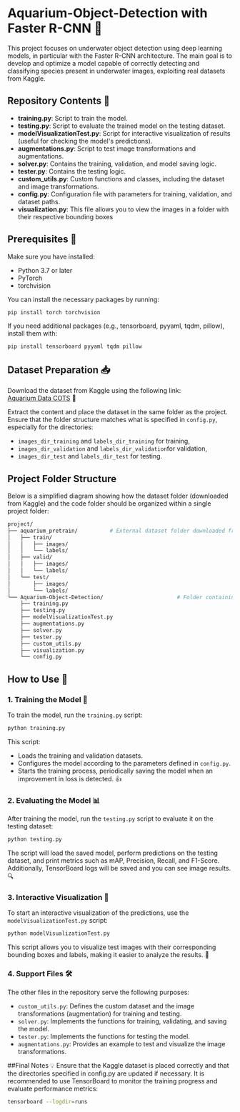 # Aquarium-Object-Detection with Faster R-CNN 🚀
This project focuses on underwater object detection using deep learning models, in particular with the Faster R-CNN architecture. The main goal is to develop and optimize a model capable of correctly detecting and classifying species present in underwater images, exploiting real datasets from Kaggle.

## Repository Contents 📂

- **training.py**: Script to train the model.
- **testing.py**: Script to evaluate the trained model on the testing dataset.
- **modelVisualizationTest.py**: Script for interactive visualization of results (useful for checking the model's predictions).
- **augmentations.py**: Script to test image transformations and augmentations.
- **solver.py**: Contains the training, validation, and model saving logic.
- **tester.py**: Contains the testing logic.
- **custom_utils.py**: Custom functions and classes, including the dataset and image transformations.
- **config.py**: Configuration file with parameters for training, validation, and dataset paths.
- **visualization.py**: This file allows you to view the images in a folder with their respective bounding boxes

## Prerequisites 🔧

Make sure you have installed:

- Python 3.7 or later
- PyTorch
- torchvision

You can install the necessary packages by running:

```bash
pip install torch torchvision
```

If you need additional packages (e.g., tensorboard, pyyaml, tqdm, pillow), install them with:
```bash
pip install tensorboard pyyaml tqdm pillow
```
## Dataset Preparation 📥

Download the dataset from Kaggle using the following link:  
[Aquarium Data COTS](https://www.kaggle.com/datasets/slavkoprytula/aquarium-data-cots/data) 🐠

Extract the content and place the dataset in the same folder as the project. Ensure that the folder structure matches what is specified in `config.py`, especially for the directories:
- `images_dir_training` and `labels_dir_training` for training,
- `images_dir_validation` and `labels_dir_validation`for validation,
- `images_dir_test` and `labels_dir_test` for testing.

## Project Folder Structure
Below is a simplified diagram showing how the dataset folder (downloaded from Kaggle) and the code folder should be organized within a single project folder:
```bash
project/
├── aquarium_pretrain/          # External dataset folder downloaded from Kaggle
│   ├── train/
│   │   ├── images/
│   │   └── labels/
│   ├── valid/
│   │   ├── images/
│   │   └── labels/
│   └── test/
│       ├── images/
│       └── labels/
└── Aquarium-Object-Detection/                       # Folder containing all our code files
    ├── training.py
    ├── testing.py
    ├── modelVisualizationTest.py
    ├── augmentations.py
    ├── solver.py
    ├── tester.py
    ├── custom_utils.py
    ├── visualization.py
    └── config.py
```

## How to Use 📝

### 1. Training the Model 💪

To train the model, run the `training.py` script:

```bash
python training.py
```
This script:
- Loads the training and validation datasets.
- Configures the model according to the parameters defined in `config.py`.
- Starts the training process, periodically saving the model when an improvement in loss is detected. 👍

### 2. Evaluating the Model 📊
After training the model, run the `testing.py` script to evaluate it on the testing dataset:
```bash
python testing.py
```
The script will load the saved model, perform predictions on the testing dataset, and print metrics such as mAP, Precision, Recall, and F1-Score. Additionally, TensorBoard logs will be saved and you can see image results. 🔍

### 3. Interactive Visualization 👀
To start an interactive visualization of the predictions, use the `modelVisualizationTest.py` script:
```bash
python modelVisualizationTest.py
```
This script allows you to visualize test images with their corresponding bounding boxes and labels, making it easier to analyze the results. 🐠

### 4. Support Files 🛠️
The other files in the repository serve the following purposes:

- `custom_utils.py`: Defines the custom dataset and the image transformations (augmentation) for training and testing.
- `solver.py`: Implements the functions for training, validating, and saving the model.
- `tester.py`: Implements the functions for testing the model.
- `augmentations.py`: Provides an example to test and visualize the image transformations.

##Final Notes 💡
Ensure that the Kaggle dataset is placed correctly and that the directories specified in config.py are updated if necessary.
It is recommended to use TensorBoard to monitor the training progress and evaluate performance metrics:
```bash
tensorboard --logdir=runs
```



